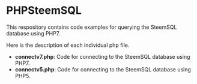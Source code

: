 # PHPSteemSQL

This respository contains code examples for querying the SteemSQL database using PHP7.

Here is the description of each individual php file.

- **connectv7.php**: Code for connecting to the SteemSQL database using PHP7.
- **connectv5.php**: Code for connecting to the SteemSQL database using PHP5.
